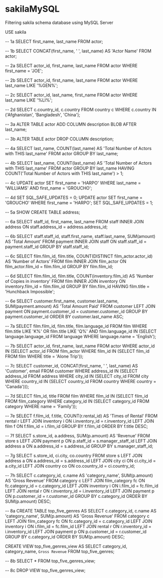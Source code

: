 # sakilaMySQL
Filtering sakila schema database using MySQL Server

USE sakila

-- 1a 
SELECT first_name, last_name FROM actor; 

-- 1b
SELECT CONCAT(first_name, ' ', last_name) AS 'Actor Name' FROM actor;

-- 2a
SELECT actor_id, first_name, last_name FROM actor WHERE first_name = 'JOE';

-- 2b
SELECT actor_id, first_name, last_name FROM actor WHERE last_name LIKE '%GEN%';

-- 2c
SELECT actor_id, last_name, first_name FROM actor WHERE last_name LIKE '%LI%';

-- 2d
SELECT c.country_id, c.country FROM country c 
WHERE c.country IN ('Afghanistan', 'Bangladesh', 'China'); 

-- 3a
ALTER TABLE actor
ADD COLUMN description BLOB AFTER last_name;

-- 3b
ALTER TABLE actor
DROP COLUMN description; 

-- 4a
SELECT last_name, COUNT(last_name) AS 'Total Number of Actors with THIS last_name' 
FROM actor GROUP BY last_name;

-- 4b
SELECT last_name, COUNT(last_name) AS 'Total Number of Actors with THIS last_name' 
FROM actor GROUP BY last_name HAVING COUNT('Total Number of Actors with THIS last_name') > 1; 

-- 4c
UPDATE actor SET first_name = 'HARPO' WHERE last_name = 'WILLIAMS' AND first_name = 'GROUCHO'; 

-- 4d
SET SQL_SAFE_UPDATES = 0;
UPDATE actor SET first_name = 'GROUCHO' WHERE first_name = 'HARPO'; 
SET SQL_SAFE_UPDATES = 1;

-- 5a 
SHOW CREATE TABLE address;

-- 6a
SELECT staff_id, first_name, last_name FROM staff
INNER JOIN address ON staff.address_id = address.address_id; 

-- 6b
SELECT staff.staff_id, staff.first_name, staff.last_name, SUM(amount) AS 'Total Amount' FROM payment 
INNER JOIN staff ON staff.staff_id = payment.staff_id GROUP BY staff.staff_id;

-- 6c 
SELECT film.film_id, film.title, COUNT(DISTINCT film_actor.actor_id) AS 'Number of Actors' FROM film
INNER JOIN film_actor ON film_actor.film_id = film.film_id GROUP BY film.film_id; 

-- 6d
SELECT film.film_id, film.title, COUNT(inventory.film_id) AS 'Number of Copies in inventory' FROM film 
INNER JOIN inventory ON inventory.film_id = film.film_id GROUP BY film.film_id HAVING film.title = 'Hunchback Impossible'; 

-- 6e
SELECT customer.first_name, customer.last_name, SUM(payment.amount) AS 'Total Amount Paid' FROM customer
LEFT JOIN payment ON payment.customer_id = customer.customer_id GROUP BY payment.customer_id 
ORDER BY customer.last_name ASC; 

-- 7a 
SELECT film.film_id, film.title, film.language_id FROM film WHERE film.title LIKE 'K%' OR film.title LIKE 'Q%' AND film.language_id 
IN (SELECT language.language_id FROM language WHERE language.name = 'English'); 

-- 7b 
SELECT actor_id, first_name, last_name FROM actor 
WHERE actor_id IN (SELECT actor_id FROM film_actor 
					WHERE film_id IN (SELECT film_id FROM film WHERE title = 'Alone Trip'));

-- 7c
SELECT customer_id, CONCAT(first_name, ' ', last_name) AS 'Customer', email FROM customer 
WHERE address_id IN (SELECT address_id FROM address 
					 WHERE city_id IN (SELECT city_id FROM city 
                     WHERE country_id IN (SELECT country_id FROM country WHERE country = 'Canada')));

-- 7d
SELECT film_id, title FROM film 
WHERE film_id IN (SELECT film_id FROM film_category 
				  WHERE category_id IN (SELECT category_id FROM category WHERE name = 'Family'));

-- 7e
SELECT f.film_id, f.title, COUNT(r.rental_id) AS 'Times of Rental' FROM rental r 
LEFT JOIN inventory i ON i.inventory_id = r.inventory_id 
LEFT JOIN film f ON f.film_id = i.film_id GROUP BY f.film_id ORDER BY f.title DESC; 

-- 7f
SELECT s.store_id, a.address, SUM(p.amount) AS 'Revenue' FROM store s
LEFT JOIN payment p ON p.staff_id = s.manager_staff_id 
LEFT JOIN address a ON a.address_id = s.address_id GROUP BY s.manager_staff_id; 

-- 7g
SELECT s.store_id, ci.city, co.country FROM store s
LEFT JOIN address a ON a.address_id = s.address_id 
LEFT JOIN city ci ON ci.city_id = a.city_id 
LEFT JOIN country co ON co.country_id = ci.country_id; 

-- 7h
SELECT c.category_id, c.name AS 'category_name', SUM(p.amount) AS 'Gross Revenue' FROM category c 
LEFT JOIN film_category fc ON fc.category_id = c.category_id
LEFT JOIN inventory i ON i.film_id = fc.film_id
LEFT JOIN rental r ON r.inventory_id = i.inventory_id
LEFT JOIN payment p ON p.customer_id = r.customer_id 
GROUP BY c.category_id ORDER BY SUM(p.amount) DESC; 

-- 8a
CREATE TABLE top_five_genres AS 
SELECT c.category_id, c.name AS 'category_name', SUM(p.amount) AS 'Gross Revenue' FROM category c 
LEFT JOIN film_category fc ON fc.category_id = c.category_id
LEFT JOIN inventory i ON i.film_id = fc.film_id
LEFT JOIN rental r ON r.inventory_id = i.inventory_id
LEFT JOIN payment p ON p.customer_id = r.customer_id 
GROUP BY c.category_id ORDER BY SUM(p.amount) DESC; 

CREATE VIEW top_five_genres_view AS 
SELECT category_id, category_name, `Gross Revenue` FROM top_five_genres;

-- 8b
SELECT * FROM top_five_genres_view;

-- 8c
DROP VIEW top_five_genres_view;
